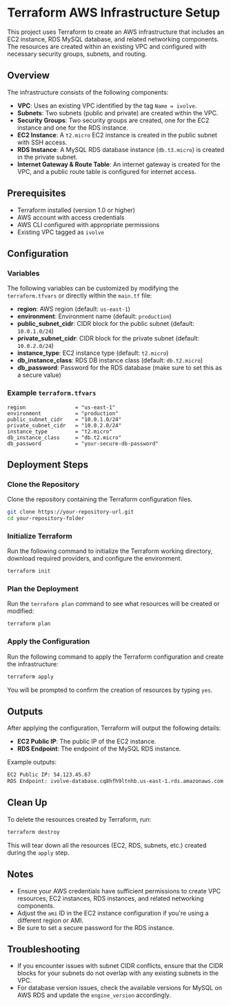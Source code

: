 
# Terraform AWS Infrastructure Setup

This project uses Terraform to create an AWS infrastructure that includes an EC2 instance, RDS MySQL database, and related networking components. The resources are created within an existing VPC and configured with necessary security groups, subnets, and routing.

## Overview

The infrastructure consists of the following components:

- **VPC**: Uses an existing VPC identified by the tag `Name = ivolve`.
- **Subnets**: Two subnets (public and private) are created within the VPC.
- **Security Groups**: Two security groups are created, one for the EC2 instance and one for the RDS instance.
- **EC2 Instance**: A `t2.micro` EC2 instance is created in the public subnet with SSH access.
- **RDS Instance**: A MySQL RDS database instance (`db.t3.micro`) is created in the private subnet.
- **Internet Gateway & Route Table**: An internet gateway is created for the VPC, and a public route table is configured for internet access.

## Prerequisites

- Terraform installed (version 1.0 or higher)
- AWS account with access credentials
- AWS CLI configured with appropriate permissions
- Existing VPC tagged as `ivolve`

## Configuration

### Variables

The following variables can be customized by modifying the `terraform.tfvars` or directly within the `main.tf` file:

- **region**: AWS region (default: `us-east-1`)
- **environment**: Environment name (default: `production`)
- **public_subnet_cidr**: CIDR block for the public subnet (default: `10.0.1.0/24`)
- **private_subnet_cidr**: CIDR block for the private subnet (default: `10.0.2.0/24`)
- **instance_type**: EC2 instance type (default: `t2.micro`)
- **db_instance_class**: RDS DB instance class (default: `db.t2.micro`)
- **db_password**: Password for the RDS database (make sure to set this as a secure value)

### Example `terraform.tfvars`

```hcl
region                = "us-east-1"
environment           = "production"
public_subnet_cidr    = "10.0.1.0/24"
private_subnet_cidr   = "10.0.2.0/24"
instance_type         = "t2.micro"
db_instance_class     = "db.t2.micro"
db_password           = "your-secure-db-password"
```

## Deployment Steps

### Clone the Repository

Clone the repository containing the Terraform configuration files.

```bash
git clone https://your-repository-url.git
cd your-repository-folder
```

### Initialize Terraform

Run the following command to initialize the Terraform working directory, download required providers, and configure the environment.

```bash
terraform init
```

### Plan the Deployment

Run the `terraform plan` command to see what resources will be created or modified:

```bash
terraform plan
```

### Apply the Configuration

Run the following command to apply the Terraform configuration and create the infrastructure:

```bash
terraform apply
```

You will be prompted to confirm the creation of resources by typing `yes`.

## Outputs

After applying the configuration, Terraform will output the following details:

- **EC2 Public IP**: The public IP of the EC2 instance.
- **RDS Endpoint**: The endpoint of the MySQL RDS instance.

Example outputs:

```bash
EC2 Public IP: 54.123.45.67
RDS Endpoint: ivolve-database.cq8hfh9ltnhb.us-east-1.rds.amazonaws.com
```

## Clean Up

To delete the resources created by Terraform, run:

```bash
terraform destroy
```

This will tear down all the resources (EC2, RDS, subnets, etc.) created during the `apply` step.

## Notes

- Ensure your AWS credentials have sufficient permissions to create VPC resources, EC2 instances, RDS instances, and related networking components.
- Adjust the `ami` ID in the EC2 instance configuration if you're using a different region or AMI.
- Be sure to set a secure password for the RDS instance.

## Troubleshooting

- If you encounter issues with subnet CIDR conflicts, ensure that the CIDR blocks for your subnets do not overlap with any existing subnets in the VPC.
- For database version issues, check the available versions for MySQL on AWS RDS and update the `engine_version` accordingly.

